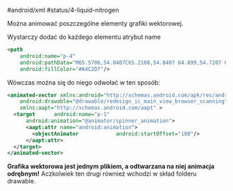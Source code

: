 #android/xml 
#status/4-liquid-nitrogen 

Można animować poszczególne elementy grafiki wektorowej.


Wystarczy dodać do każdego elementu <path> atrybut name
```xml
<path  
    android:name="p-4"  
    android:pathData="M65.5706,54.8407C65.2108,54.8407 64.899,54.7207 64.5873,54.5527C62.7166,53.4727 60.8459,52.3927 58.9752,51.3127C57.7281,50.5927 57.5122,49.2726 58.5195,48.3606C59.0472,47.9046 59.7667,47.8086 60.4382,48.1686C61.6613,48.8406 62.8605,49.5606 64.0596,50.2567C64.8751,50.7127 65.6905,51.1687 66.4819,51.6727C67.1535,52.0807 67.4173,52.8727 67.2014,53.6167C67.0096,54.3127 66.2661,54.8407 65.5466,54.8407H65.5706Z"  
    android:fillColor="#A4C2D7"/>
```

Wówczas można się do niego odwołać w ten sposób:

```xml
<animated-vector xmlns:android="http://schemas.android.com/apk/res/android"  
    android:drawable="@drawable/redesign_ic_main_view_browser_scanning"  
    xmlns:aapt="http://schemas.android.com/aapt" >  
  <target      android:name="p-1"  
      android:animation="@animator/spinner_animation">  
      <aapt:attr name="android:animation">  
        <objectAnimator            android:startOffset="100"/>  
      </aapt:attr>  
  </target>
</animated-vector>
```
**Grafika wektorowa jest jednym plikiem, a odtwarzana na niej animacja odrębnym!** Aczkolwiek ten drugi również wchodzi w skład folderu drawable. 
